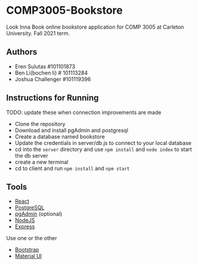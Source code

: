 # COMP3005-Bookstore

Look Inna Book online bookstore application for COMP 3005 at Carleton University. Fall 2021 term.

## Authors
- Eren Sulutas #101101873
- Ben Li(bochen li) # 101113284
- Joshua Challenger #101119396

## Instructions for Running

TODO: update these when connection improvements are made 

- Clone the repository
- Download and install pgAdmin and postgresql 
- Create a database named bookstore
- Update the credentials in server/db.js to connect to your local database
- cd into the `server` directory and use `npm install` and `node index` to start the db server
- create a new terminal
- cd to client and run `npm install` and `npm start`

## Tools

- [React](https://create-react-app.dev/)
- [PostgreSQL](https://www.postgresql.org/)
- [pgAdmin](https://www.pgadmin.org/) (optional)
- [NodeJS](https://nodejs.org/en/)
- [Express](https://expressjs.com/)

Use one or the other
- [Bootstrap](https://getbootstrap.com/docs/4.0/getting-started/introduction/)
- [Material UI](https://mui.com/)